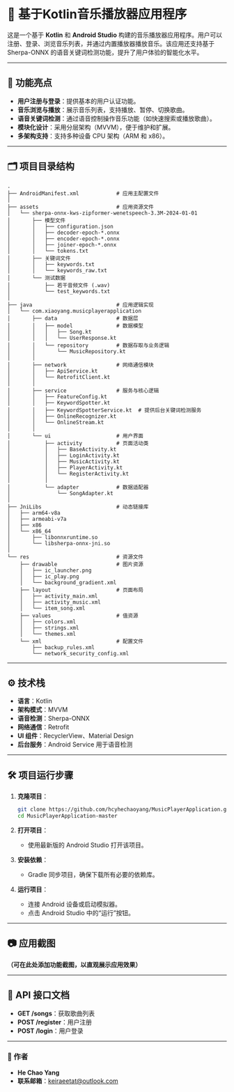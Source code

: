 # 🎵 基于Kotlin音乐播放器应用程序

这是一个基于 **Kotlin** 和 **Android Studio**
构建的音乐播放器应用程序。用户可以注册、登录、浏览音乐列表，并通过内置播放器播放音乐。该应用还支持基于Sherpa-ONNX
的语音关键词检测功能，提升了用户体验的智能化水平。

---

## 🚀 功能亮点

- **用户注册与登录**：提供基本的用户认证功能。
- **音乐浏览与播放**：展示音乐列表，支持播放、暂停、切换歌曲。
- **语音关键词检测**：通过语音控制操作音乐功能（如快速搜索或播放歌曲）。
- **模块化设计**：采用分层架构（MVVM），便于维护和扩展。
- **多架构支持**：支持多种设备 CPU 架构（ARM 和 x86）。

---

## 🗂 项目目录结构

```plaintext
.
├── AndroidManifest.xml            # 应用主配置文件
│
├── assets                         # 应用资源文件
│   └── sherpa-onnx-kws-zipformer-wenetspeech-3.3M-2024-01-01
│       ├── 模型文件
│       │   ├── configuration.json
│       │   ├── decoder-epoch-*.onnx
│       │   ├── encoder-epoch-*.onnx
│       │   ├── joiner-epoch-*.onnx
│       │   └── tokens.txt
│       ├── 关键词文件
│       │   ├── keywords.txt
│       │   └── keywords_raw.txt
│       └── 测试数据
│           ├── 若干音频文件 (.wav)
│           └── test_keywords.txt
│
├── java                           # 应用逻辑实现
│   └── com.xiaoyang.musicplayerapplication
│       ├── data                   # 数据层
│       │   ├── model              # 数据模型
│       │   │   ├── Song.kt
│       │   │   └── UserResponse.kt
│       │   └── repository         # 数据存取与业务逻辑
│       │       └── MusicRepository.kt
│       │
│       ├── network                # 网络通信模块
│       │   ├── ApiService.kt
│       │   └── RetrofitClient.kt
│       │
│       ├── service                # 服务与核心逻辑
│       │   ├── FeatureConfig.kt
│       │   ├── KeywordSpotter.kt
│       │   ├── KeywordSpotterService.kt  # 提供后台关键词检测服务
│       │   ├── OnlineRecognizer.kt
│       │   └── OnlineStream.kt
│       │
│       └── ui                     # 用户界面
│           ├── activity           # 页面活动类
│           │   ├── BaseActivity.kt
│           │   ├── LoginActivity.kt
│           │   ├── MusicActivity.kt
│           │   ├── PlayerActivity.kt
│           │   └── RegisterActivity.kt
│           │
│           └── adapter            # 数据适配器
│               └── SongAdapter.kt
│
├── JniLibs                        # 动态链接库
│   ├── arm64-v8a
│   ├── armeabi-v7a
│   ├── x86
│   └── x86_64
│       ├── libonnxruntime.so
│       └── libsherpa-onnx-jni.so
│
└── res                            # 资源文件
    ├── drawable                   # 图片资源
    │   ├── ic_launcher.png
    │   ├── ic_play.png
    │   └── background_gradient.xml
    ├── layout                     # 页面布局
    │   ├── activity_main.xml
    │   ├── activity_music.xml
    │   └── item_song.xml
    ├── values                     # 值资源
    │   ├── colors.xml
    │   ├── strings.xml
    │   └── themes.xml
    └── xml                        # 配置文件
        ├── backup_rules.xml
        └── network_security_config.xml
```

---

## ⚙️ 技术栈

- **语言**：Kotlin
- **架构模式**：MVVM
- **语音检测**：Sherpa-ONNX
- **网络通信**：Retrofit
- **UI 组件**：RecyclerView、Material Design
- **后台服务**：Android Service 用于语音检测

---

## 🛠️ 项目运行步骤

1. **克隆项目**：

   ```bash
   git clone https://github.com/hcyhechaoyang/MusicPlayerApplication.git
   cd MusicPlayerApplication-master
   ```

2. **打开项目**：

   - 使用最新版的 Android Studio 打开该项目。

3. **安装依赖**：

   - Gradle 同步项目，确保下载所有必要的依赖库。

4. **运行项目**：

   - 连接 Android 设备或启动模拟器。
   - 点击 Android Studio 中的“运行”按钮。

---

## 📷 应用截图

**（可在此处添加功能截图，以直观展示应用效果）**

---

## 🔗 API 接口文档

- **GET /songs**：获取歌曲列表
- **POST /register**：用户注册
- **POST /login**：用户登录

---

### 🌟 作者

- **He Chao Yang**
- **联系邮箱**：keiraeetat@outlook.com
